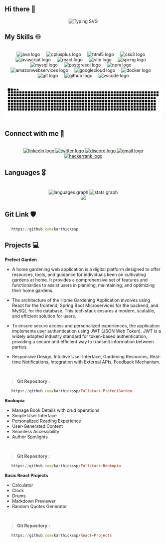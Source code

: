 ## Hi there 👋

<div align="center">

![Typing SVG](https://readme-typing-svg.herokuapp.com?font=Bungee+Spice&weight=300&size=25&pause=1200&color=FF0000&random=false&width=500&lines=+I'm+Karthick.+Fullstack+Developer++%E2%9C%A8)

</div>


## My Skills ♾️
<!--
<<div align="center">
<details open>
<summary> SKILLS(click to close) </summary>


| Known | &ensp; &ensp; &ensp; &ensp; &ensp;   Skills &ensp; &ensp; &ensp; &ensp; &ensp; |
|:-----:|:---------:|
| <img src="https://cdn.jsdelivr.net/gh/devicons/devicon/icons/java/java-original.svg" height="45" width="250" alt="Java logo"/>| Java |
| <img src="https://cdn.jsdelivr.net/gh/devicons/devicon/icons/html5/html5-original.svg" height="45" width="250" alt="html logo"/> | HTML |
| <img src="https://cdn.jsdelivr.net/gh/devicons/devicon/icons/css3/css3-original.svg" height="45" width="250" alt="css logo"/> | CSS |
| <img src="https://cdn.jsdelivr.net/gh/devicons/devicon/icons/javascript/javascript-original.svg" height="45" width="250" alt="javascript logo"/> | Javascript |
| <img src="https://cdn.jsdelivr.net/gh/devicons/devicon/icons/react/react-original.svg" height="36" width="250" alt="react logo"/> | React |
| <img src="https://cdn.jsdelivr.net/gh/devicons/devicon/icons/spring/spring-original.svg" height="36" width="250" alt="spring logo"/> | SpringBoot |
| <img src="https://cdn.jsdelivr.net/gh/devicons/devicon/icons/mysql/mysql-original.svg" height="45" width="250" alt="mysql logo"/> | MYSQL |
| <img src="https://cdn.jsdelivr.net/gh/devicons/devicon/icons/npm/npm-original-wordmark.svg" height="45" width="250" alt="npm logo"/> | NPM |
| <img src="https://cdn.jsdelivr.net/gh/devicons/devicon/icons/c/c-original.svg" height="45" width="250" alt="c logo"/> | C |
| <img src="https://cdn.jsdelivr.net/gh/devicons/devicon/icons/amazonwebservices/amazonwebservices-original-wordmark.svg" height="45" width="250" alt="aws logo"/> | AWS |
| <img src="https://cdn.jsdelivr.net/gh/devicons/devicon/icons/googlecloud/googlecloud-original.svg" height="45" width="250" alt="google logo"/> | GoogleCloud |
| <img src="https://cdn.jsdelivr.net/gh/devicons/devicon/icons/github/github-original.svg" height="45" width="250" alt="git logo"/> | Github |
| <img src="https://cdn.jsdelivr.net/gh/devicons/devicon/icons/vscode/vscode-original.svg" height="45" width="250" alt="vs logo"/> | VsCode |
</details>
</div>
-->


<br clear="both">

<div align="center">
  <img src="https://skillicons.dev/icons?i=java" height="40" alt="java logo"  />
  <img width="12" />
  <img src="https://img.shields.io/badge/C++-00599C?logo=cplusplus&logoColor=white&style=for-the-badge" height="40" alt="cplusplus logo"  />
  <img width="12" />
  <img src="https://img.shields.io/badge/HTML5-E34F26?logo=html5&logoColor=white&style=for-the-badge" height="40" alt="html5 logo"  />
  <img width="12" />
  <img src="https://img.shields.io/badge/CSS3-1572B6?logo=css3&logoColor=white&style=for-the-badge" height="40" alt="css3 logo"  />
  <img width="12" />
  <img src="https://img.shields.io/badge/JavaScript-F7DF1E?logo=javascript&logoColor=black&style=for-the-badge" height="40" alt="javascript logo"  />
  <img width="12" />
  <img src="https://img.shields.io/badge/React-61DAFB?logo=react&logoColor=black&style=for-the-badge" height="40" alt="react logo"  />
  <img width="12" />
  <img src="https://img.shields.io/badge/Vite-646CFF?logo=vite&logoColor=white&style=for-the-badge" height="40" alt="vite logo"  />
  <img width="12" />
  <img src="https://img.shields.io/badge/Spring-6DB33F?logo=spring&logoColor=black&style=for-the-badge" height="40" alt="spring logo"  />
  <img width="12" />
  <img src="https://img.shields.io/badge/MySQL-4479A1?logo=mysql&logoColor=white&style=for-the-badge" height="40" alt="mysql logo"  />
  <img width="12" />
  <img src="https://img.shields.io/badge/PostgreSQL-4169E1?logo=postgresql&logoColor=white&style=for-the-badge" height="40" alt="postgresql logo"  />
  <img width="12" />
  <img src="https://img.shields.io/badge/npm-CB3837?logo=npm&logoColor=white&style=for-the-badge" height="40" alt="npm logo"  />
  <img width="12" />
  <img src="https://img.shields.io/badge/Amazon AWS-232F3E?logo=amazonaws&logoColor=white&style=for-the-badge" height="40" alt="amazonwebservices logo"  />
  <img width="12" />
  <img src="https://img.shields.io/badge/Google Cloud-4285F4?logo=googlecloud&logoColor=white&style=for-the-badge" height="40" alt="googlecloud logo"  />
  <img width="12" />
  <img src="https://img.shields.io/badge/Docker-2496ED?logo=docker&logoColor=white&style=for-the-badge" height="40" alt="docker logo"  />
  <img width="12" />
  <img src="https://img.shields.io/badge/Git-F05032?logo=git&logoColor=white&style=for-the-badge" height="40" alt="git logo"  />
  <img width="12" />
  <img src="https://img.shields.io/badge/GitHub-181717?logo=github&logoColor=white&style=for-the-badge" height="40" alt="github logo"  />
  <img width="12" />
  <img src="https://img.shields.io/badge/Visual Studio Code-007ACC?logo=visualstudiocode&logoColor=white&style=for-the-badge" height="40" alt="vscode logo"  />
</div>

###

<img src="https://raw.githubusercontent.com/karthickssp/karthickssp/output/snake.svg" alt="Snake animation" />

###

## Connect with me 📱
<!--
<div align="center">
  <a href="https://X.com/karthick_ssp" target="_blank" style="margin-right: 10px;">
  <img src="https://seeklogo.com/images/T/twitter-x-logo-0339F999CF-seeklogo.com.png?v=638264860180000000" height="50" alt="X logo" />
</a> &nbsp; &nbsp;

<a href="https://www.linkedin.com/in/karthickssp-90805v96570/" target="_blank" style="margin-right: 10px;">
  <img src="https://cdn.jsdelivr.net/gh/devicons/devicon/icons/linkedin/linkedin-original.svg" height="50" alt="LinkedIn" />
</a> &nbsp; &nbsp;

<a href="https://instagram.com/karthick_ssp" target="_blank">
  <img src="https://johnhoward.on.ca/peterborough/wp-content/uploads/sites/12/2021/03/instagram-logo-svg-vector-for-print.svg" height="50" alt="Instagram" />
</a>

</div>
-->
<br clear="both">

<div align="center">
  <a href="https://www.linkedin.com/in/karthickssp-90805v96570/" target="_blank">
    <img src="https://raw.githubusercontent.com/maurodesouza/profile-readme-generator/master/src/assets/icons/social/linkedin/default.svg" width="52" height="40" alt="linkedin logo"  />
  </a>
  <a href="https://x.com/karthick_ssp" target="_blank">
    <img src="https://seeklogo.com/images/T/twitter-x-logo-0339F999CF-seeklogo.com.png?v=638264860180000000" width="52" height="45" alt="twitter logo"  />
  </a>
  <a href="https://discord.com/users/karthickssp" target="_blank">
    <img src="https://raw.githubusercontent.com/maurodesouza/profile-readme-generator/master/src/assets/icons/social/discord/default.svg" width="52" height="40" alt="discord logo"  />
  </a>
  <a href="mailto:karthickssp00@gmail.com" target="_blank">
    <img src="https://raw.githubusercontent.com/maurodesouza/profile-readme-generator/master/src/assets/icons/social/gmail/default.svg" width="52" height="40" alt="gmail logo"  />
  </a>
  <a href="https://www.hackerrank.com/profile/KARTHICKSSP" target="_blank">
    <img src="https://raw.githubusercontent.com/maurodesouza/profile-readme-generator/master/src/assets/icons/social/hackerrank/default.svg" width="52" height="40" alt="hackerrank logo"  />
  </a>
</div>


## Languages 🎖️
<!--
<div align="center">
  
![Top Langs](https://github-readme-stats.vercel.app/api/top-langs/?username=karthickssp&layout=compact&theme=dracula&hide_border=true)

 </div>
 -->

 <br clear="both">

<div align="center">
  <img src="https://github-readme-stats.vercel.app/api/top-langs?username=karthickssp&locale=en&hide_title=false&layout=compact&card_width=320&langs_count=5&theme=dracula&hide_border=false&order=2" height="150" alt="languages graph"  />
  <img src="https://github-readme-stats.vercel.app/api?username=karthickssp&hide_title=false&hide_rank=false&show_icons=true&include_all_commits=true&count_private=true&disable_animations=false&theme=dracula&locale=en&hide_border=false&order=1" height="150" alt="stats graph"  />
</div>
<div align="center">
  <img src="https://visitor-badge.laobi.icu/badge?page_id=karthickssp.karthickssp&left_color=coral&right_color=crimson&left_text=KARTHICK%20SSP"  />
</div>

## Git Link 🛡️
```ruby
   https://github.com/karthickssp
```

## Projects 💻

**Prefect Garden**

- A home gardening web application is a digital platform designed to offer resources, tools, and guidance for individuals keen on cultivating gardens at home. It provides a comprehensive set of features and functionalities to assist users in planning, maintaining, and optimizing their home gardens.

- The architecture of the Home Gardening Application involves using React for the frontend, Spring Boot Microservices for the backend, and MySQL for the database. This tech stack ensures a modern, scalable, and efficient solution for users.

- To ensure secure access and personalized experiences, the application implements user authentication using JWT (JSON Web Token). JWT is a widely adopted industry standard for token-based authentication, providing a secure and efficient way to transmit information between parties.

- Responsive Design, Intuitive User Interface, Gardening Resources, Real-time Notifications, Integration with External APIs, Feedback Mechanism.
<br/>

> **Git Repository :**
```ruby
   https://github.com/karthickssp/Fullstack-PrefectGarden
```
  
**Bookopia**
- Manage Book Details with crud operations
- Simple User Interface
- Personalized Reading Experience
- User-Generated Content
- Seamless Accessibility
- Author Spotlights
<br/>

> **Git Repository :**
```ruby
   https://github.com/karthickssp/Fullstack-Bookopia
```
  
**Basic React Projects**
- Calculator
- Clock
- Drums
- Markdown Previewer
- Random Quotes Generator
<br/>

> **Git Repository :**
```ruby
   https://github.com/karthickssp/React-Projects
```
